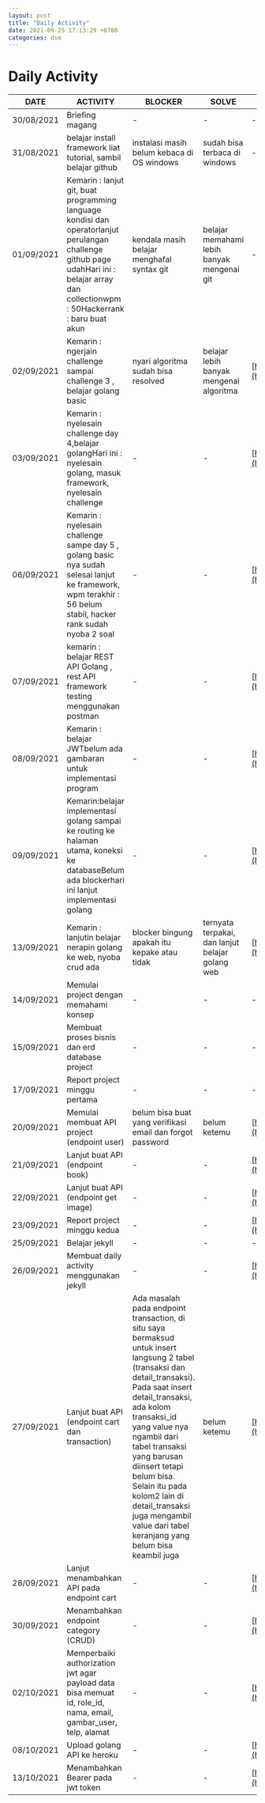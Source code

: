 ```yaml
---
layout: post
title: "Daily Activity"
date: 2021-09-25 17:13:29 +0700
categories: dsm
---
```


# Daily Activity

| DATE       | ACTIVITY                                                                                                                                                                                   | BLOCKER                                                                                                                                                                                                                                                                                                                                                                                             | SOLVE                                            | REPOSITORY                                                                                                           |
| ---------- | ------------------------------------------------------------------------------------------------------------------------------------------------------------------------------------------ | --------------------------------------------------------------------------------------------------------------------------------------------------------------------------------------------------------------------------------------------------------------------------------------------------------------------------------------------------------------------------------------------------- | ------------------------------------------------ | -------------------------------------------------------------------------------------------------------------------- |
| 30/08/2021 | Briefing magang                                                                                                                                                                            | -                                                                                                                                                                                                                                                                                                                                                                                                   | -                                                | -                                                                                                                    |
| 31/08/2021 | belajar install framework liat tutorial, sambil belajar github                                                                                                                             | instalasi masih belum kebaca di OS windows                                                                                                                                                                                                                                                                                                                                                          | sudah bisa terbaca di windows                    | -                                                                                                                    |
| 01/09/2021 | Kemarin : lanjut git, buat programming language kondisi dan operatorlanjut perulangan challenge github page udahHari ini : belajar array dan collectionwpm : 50Hackerrank : baru buat akun | kendala masih belajar menghafal syntax git                                                                                                                                                                                                                                                                                                                                                          | belajar memahami lebih banyak mengenai git       | -                                                                                                                    |
| 02/09/2021 | Kemarin : ngerjain challenge sampai challenge 3 , belajar golang basic                                                                                                                     | nyari algoritma sudah bisa resolved                                                                                                                                                                                                                                                                                                                                                                 | belajar lebih banyak mengenai algoritma          | [https://github.com/adhiardiansyah/RefactoryChallengeDay3](https://github.com/adhiardiansyah/RefactoryChallengeDay3) |
| 03/09/2021 | Kemarin : nyelesain challenge day 4,belajar golangHari ini : nyelesain golang, masuk framework, nyelesain challenge                                                                        | -                                                                                                                                                                                                                                                                                                                                                                                                   | -                                                | [https://github.com/adhiardiansyah/RefactoryChallengeDay5](https://github.com/adhiardiansyah/RefactoryChallengeDay5) |
| 06/09/2021 | Kemarin : nyelesain challenge sampe day 5 , golang basic nya sudah selesai lanjut ke framework, wpm terakhir : 56 belum stabil, hacker rank sudah nyoba 2 soal                             | -                                                                                                                                                                                                                                                                                                                                                                                                   | -                                                | [https://github.com/adhiardiansyah/golang-rest-api](https://github.com/adhiardiansyah/golang-rest-api)               |
| 07/09/2021 | kemarin : belajar REST API Golang , rest API framework testing menggunakan postman                                                                                                         | -                                                                                                                                                                                                                                                                                                                                                                                                   | -                                                | [https://github.com/adhiardiansyah/gin-gonic-rest-api](https://github.com/adhiardiansyah/gin-gonic-rest-api)         |
| 08/09/2021 | Kemarin : belajar JWTbelum ada gambaran untuk implementasi program                                                                                                                         | -                                                                                                                                                                                                                                                                                                                                                                                                   | -                                                | [https://github.com/adhiardiansyah/gin-gonic-restful-api](https://github.com/adhiardiansyah/gin-gonic-restful-api)   |
| 09/09/2021 | Kemarin:belajar implementasi golang sampai ke routing ke halaman utama, koneksi ke databaseBelum ada blockerhari ini lanjut implementasi golang                                            | -                                                                                                                                                                                                                                                                                                                                                                                                   | -                                                | [https://github.com/adhiardiansyah/goweb](https://github.com/adhiardiansyah/goweb)                                   |
| 13/09/2021 | Kemarin : lanjutin belajar nerapin golang ke web, nyoba crud ada                                                                                                                           | blocker bingung apakah itu kepake atau tidak                                                                                                                                                                                                                                                                                                                                                        | ternyata terpakai, dan lanjut belajar golang web | [https://github.com/adhiardiansyah/goshop](https://github.com/adhiardiansyah/goshop)                                 |
| 14/09/2021 | Memulai project dengan memahami konsep                                                                                                                                                     | -                                                                                                                                                                                                                                                                                                                                                                                                   | -                                                | -                                                                                                                    |
| 15/09/2021 | Membuat proses bisnis dan erd database project                                                                                                                                             | -                                                                                                                                                                                                                                                                                                                                                                                                   | -                                                | -                                                                                                                    |
| 17/09/2021 | Report project minggu pertama                                                                                                                                                              | -                                                                                                                                                                                                                                                                                                                                                                                                   | -                                                | -                                                                                                                    |
| 20/09/2021 | Memulai membuat API project (endpoint user)                                                                                                                                                | belum bisa buat yang verifikasi email dan forgot password                                                                                                                                                                                                                                                                                                                                           | belum ketemu                                     | [https://github.com/adhiardiansyah/bookstore-rest-api](https://github.com/adhiardiansyah/bookstore-rest-api)         |
| 21/09/2021 | Lanjut buat API (endpoint book)                                                                                                                                                            | -                                                                                                                                                                                                                                                                                                                                                                                                   | -                                                | [https://github.com/adhiardiansyah/bookstore-rest-api](https://github.com/adhiardiansyah/bookstore-rest-api)         |
| 22/09/2021 | Lanjut buat API (endpoint get image)                                                                                                                                                       | -                                                                                                                                                                                                                                                                                                                                                                                                   | -                                                | [https://github.com/adhiardiansyah/bookstore-rest-api](https://github.com/adhiardiansyah/bookstore-rest-api)         |
| 23/09/2021 | Report project minggu kedua                                                                                                                                                                | -                                                                                                                                                                                                                                                                                                                                                                                                   | -                                                | [https://github.com/adhiardiansyah/bookstore-rest-api](https://github.com/adhiardiansyah/bookstore-rest-api)         |
| 25/09/2021 | Belajar jekyll                                                                                                                                                                             | -                                                                                                                                                                                                                                                                                                                                                                                                   | -                                                | -                                                                                                                    |
| 26/09/2021 | Membuat daily activity menggunakan jekyll                                                                                                                                                  | -                                                                                                                                                                                                                                                                                                                                                                                                   | -                                                | [https://adhiardiansyah.xyz/magang_refactory/](https://adhiardiansyah.xyz/magang_refactory/)                         |
| 27/09/2021 | Lanjut buat API (endpoint cart dan transaction)                                                                                                                                            | Ada masalah pada endpoint transaction, di situ saya bermaksud untuk insert langsung 2 tabel (transaksi dan detail_transaksi). Pada saat insert detail_transaksi, ada kolom transaksi_id yang value nya ngambil dari tabel transaksi yang barusan diinsert tetapi belum bisa. Selain itu pada kolom2 lain di detail_transaksi juga mengambil value dari tabel keranjang yang belum bisa keambil juga | belum ketemu                                     | [https://github.com/adhiardiansyah/bookstore-rest-api](https://github.com/adhiardiansyah/bookstore-rest-api)         |
| 28/09/2021 | Lanjut menambahkan API pada endpoint cart                                                                                                                                                  | -                                                                                                                                                                                                                                                                                                                                                                                                   | -                                                | [https://github.com/adhiardiansyah/bookstore-rest-api](https://github.com/adhiardiansyah/bookstore-rest-api)         |
| 30/09/2021 | Menambahkan endpoint category (CRUD)                                                                                                                                                       | -                                                                                                                                                                                                                                                                                                                                                                                                   | -                                                | [https://github.com/adhiardiansyah/bookstore-rest-api](https://github.com/adhiardiansyah/bookstore-rest-api)         |
| 02/10/2021 | Memperbaiki authorization jwt agar payload data bisa memuat id, role_id, nama, email, gambar_user, telp, alamat                                                                            | -                                                                                                                                                                                                                                                                                                                                                                                                   | -                                                | [https://github.com/adhiardiansyah/bookstore-rest-api](https://github.com/adhiardiansyah/bookstore-rest-api)         |
| 08/10/2021 | Upload golang API ke heroku                                                                                                                                                                | -                                                                                                                                                                                                                                                                                                                                                                                                   | -                                                | [https://github.com/adhiardiansyah/bookstore-rest-api](https://github.com/adhiardiansyah/bookstore-rest-api)         |
| 13/10/2021 | Menambahkan Bearer pada jwt token                                                                                                                                                          | -                                                                                                                                                                                                                                                                                                                                                                                                   | -                                                | [https://github.com/adhiardiansyah/bookstore-rest-api](https://github.com/adhiardiansyah/bookstore-rest-api)         |
